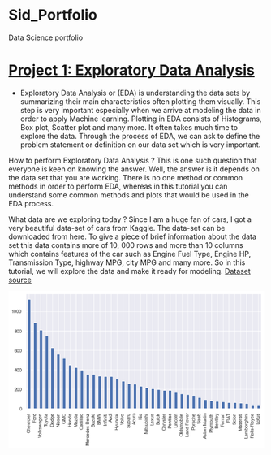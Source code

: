 # Sid_Portfolio
Data Science portfolio

# [Project 1: Exploratory Data Analysis](https://github.com/sijujusi/The_Battle_of_Neighbourhoods) 
* Exploratory Data Analysis or (EDA) is understanding the data sets by summarizing their main characteristics often plotting them visually. This step is very important especially when we arrive at modeling the data in order to apply Machine learning. Plotting in EDA consists of Histograms, Box plot, Scatter plot and many more. It often takes much time to explore the data. Through the process of EDA, we can ask to define the problem statement or definition on our data set which is very important.

How to perform Exploratory Data Analysis ?
This is one such question that everyone is keen on knowing the answer. Well, the answer is it depends on the data set that you are working. There is no one method or common methods in order to perform EDA, whereas in this tutorial you can understand some common methods and plots that would be used in the EDA process.

What data are we exploring today ?
Since I am a huge fan of cars, I got a very beautiful data-set of cars from Kaggle. The data-set can be downloaded from here. To give a piece of brief information about the data set this data contains more of 10, 000 rows and more than 10 columns which contains features of the car such as Engine Fuel Type, Engine HP, Transmission Type, highway MPG, city MPG and many more. So in this tutorial, we will explore the data and make it ready for modeling. 
[Dataset source](https://www.kaggle.com/CooperUnion/cardataset)

![](/images/download.png)
